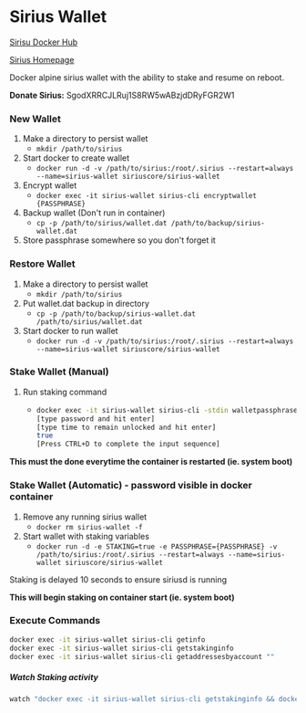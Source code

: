 # Sirius Wallet

[Sirisu Docker Hub](https://hub.docker.com/r/siriuscore/sirius-wallet)

[Sirius Homepage](https://getsirius.io)


Docker alpine sirius wallet with the ability to stake and resume on reboot.

**Donate Sirius:** SgodXRRCJLRuj1S8RW5wABzjdDRyFGR2W1

### New Wallet
1. Make a directory to persist wallet
    * `mkdir /path/to/sirius`
2. Start docker to create wallet
    * `docker run -d -v /path/to/sirius:/root/.sirius --restart=always --name=sirius-wallet siriuscore/sirius-wallet`
3. Encrypt wallet
    * `docker exec -it sirius-wallet sirius-cli encryptwallet {PASSPHRASE}`
4. Backup wallet (Don't run in container)
    * `cp -p /path/to/sirius/wallet.dat /path/to/backup/sirius-wallet.dat`
5. Store passphrase somewhere so you don't forget it

### Restore Wallet
1. Make a directory to persist wallet
    * `mkdir /path/to/sirius`
2. Put wallet.dat backup in directory
    * `cp -p /path/to/backup/sirius-wallet.dat /path/to/sirius/wallet.dat`
3. Start docker to run wallet
    * `docker run -d -v /path/to/sirius:/root/.sirius --restart=always --name=sirius-wallet siriuscore/sirius-wallet`

### Stake Wallet (Manual)
1. Run staking command
    * ```bash
      docker exec -it sirius-wallet sirius-cli -stdin walletpassphrase
      [type password and hit enter]
      [type time to remain unlocked and hit enter]
      true
      [Press CTRL+D to complete the input sequence]
      ```

**This must the done everytime the container is restarted (ie. system boot)**

### Stake Wallet (Automatic) - password visible in docker container
1. Remove any running sirius wallet
    * `docker rm sirius-wallet -f`
2. Start wallet with staking variables
    * `docker run -d -e STAKING=true -e PASSPHRASE={PASSPHRASE} -v /path/to/sirius:/root/.sirius --restart=always --name=sirius-wallet siriuscore/sirius-wallet`

Staking is delayed 10 seconds to ensure siriusd is running

**This will begin staking on container start (ie. system boot)**

### Execute Commands
```bash
docker exec -it sirius-wallet sirius-cli getinfo
docker exec -it sirius-wallet sirius-cli getstakinginfo
docker exec -it sirius-wallet sirius-cli getaddressesbyaccount ""
```

 ##### Watch Staking activity
```bash
watch "docker exec -it sirius-wallet sirius-cli getstakinginfo && docker exec -it sirius-wallet sirius-cli getwalletinfo"
```
